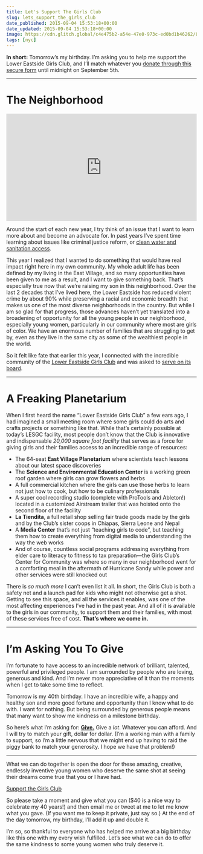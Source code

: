 ```yaml
---
title: Let's Support The Girls Club
slug: lets_support_the_girls_club
date_published: 2015-09-04 15:53:18+00:00
date_updated: 2015-09-04 15:53:18+00:00
image: https://cdn.glitch.global/c4e475b2-a54e-47e0-973c-ed0bd1b46262/Lower-East-Side-Girls-Club.jpg?v=1670032406294
tags: [nyc]
---
```

**In short:** Tomorrow’s my birthday. I’m asking you to help me support the Lower Eastside Girls Club, and I’ll match whatever you [donate through this secure form](https://app.etapestry.com/onlineforms/LowerEastsideGirlsClubofN/anil.html) until midnight on September 5th.

---

# The Neighborhood

<div style="padding:56.25% 0 0 0;position:relative;"><iframe src="https://player.vimeo.com/video/128501141?h=baf702a70d&title=0&portrait=0" style="position:absolute;top:0;left:0;width:100%;height:100%;" frameborder="0" allow="autoplay; fullscreen; picture-in-picture" allowfullscreen></iframe></div><script src="https://player.vimeo.com/api/player.js"></script>

Around the start of each new year, I try think of an issue that I want to learn more about and become an advocate for. In past years I’ve spent time learning about issues like criminal justice reform, or [clean water and sanitation access](http://anildash.com/2013/08/bringing-water-to-a-town-like-ours.html).  

This year I realized that I wanted to do something that would have real impact right here in my own community. My whole adult life has been defined by my living in the East Village, and so many opportunities have been given to me as a result, and I want to give something back. That’s especially true now that we’re raising my son in this neighborhood. Over the last 2 decades that I’ve lived here, the Lower Eastside has reduced violent crime by about 90% while preserving a racial and economic breadth that makes us one of the most diverse neighborhoods in the country. But while I am so glad for that progress, those advances haven’t yet translated into a broadening of opportunity for all the young people in our neighborhood, especially young women, particularly in our community where most are girls of color. We have an enormous number of families that are struggling to get by, even as they live in the same city as some of the wealthiest people in the world.

So it felt like fate that earlier this year, I connected with the incredible community of the [Lower Eastside Girls Club](http://www.girlsclub.org/) and was asked to [serve on its board](http://www.girlsclub.org/leadership/).

---

# A Freaking Planetarium

When I first heard the name “Lower Eastside Girls Club” a few ears ago, I had imagined a small meeting room where some girls could do arts and crafts projects or something like that. While that’s certainly possible at today’s LESGC facility, most people don’t know that the Club is innovative and indispensable *20,000 square foot facility* that serves as a force for giving girls and their families access to an incredible range of resources:

- The 64-seat **East Village Planetarium** where scientists teach lessons about our latest space discoveries
- The **Science and Environmental Education Center** is a working green roof garden where girls can grow flowers and herbs
- A full commercial kitchen where the girls can use those herbs to learn not just how to cook, but how to be culinary professionals
- A super cool recording studio (complete with ProTools and Ableton!) located in a customized Airstream trailer that was hoisted onto the second floor of the facility
- **La Tiendita**, a full retail shop selling fair trade goods made by the girls and by the Club’s sister coops in Chiapas, Sierra Leone and Nepal
- A **Media Center** that’s not just “teaching girls to code”, but teaching them how to create everything from digital media to understanding the way the web works
- And of course, countless social programs addressing everything from elder care to literacy to fitness to tax preparation—the Girls Club’s Center for Community was where so many in our neighborhood went for a comforting meal in the aftermath of Hurricane Sandy while power and other services were still knocked out

There is *so much more* I can’t even list it all. In short, the Girls Club is both a safety net and a launch pad for kids who might not otherwise get a shot. Getting to see this space, and all the services it enables, was one of the most affecting experiences I’ve had in the past year. And all of it is available to the girls in our community, to support them and their families, with most of these services free of cost. **That’s where we come in.**

---

# I’m Asking You To Give

I’m fortunate to have access to an incredible network of brilliant, talented, powerful and privileged people. I am surrounded by people who are loving, generous and kind. And I’m never more appreciative of it than the moments when I get to take some time to reflect.

Tomorrow is my 40th birthday. I have an incredible wife, a happy and healthy son and more good fortune and opportunity than I know what to do with. I want for nothing. But being surrounded by generous people means that many want to show me kindness on a milestone birthday.

So here’s what I’m asking for: **[Give.](https://app.etapestry.com/onlineforms/LowerEastsideGirlsClubofN/anil.html)** Give a *lot*. Whatever you can afford. And I will try to match your gift, dollar for dollar. (I’m a working man with a family to support, so I’m a little nervous that we might end up having to raid the piggy bank to match your generosity. I hope we have that problem!)

---

What we can do together is open the door for these amazing, creative, endlessly inventive young women who deserve the same shot at seeing their dreams come true that you or I have had.

[Support the Girls Club](https://app.etapestry.com/onlineforms/LowerEastsideGirlsClubofN/anil.html)

So please take a moment and give what you can ($40 is a nice way to celebrate my 40 years!) and then email me or tweet at me to let me know what you gave. (If you want me to keep it private, just say so.) At the end of the day tomorrow, my birthday, I’ll add it up and double it.

I’m so, so thankful to everyone who has helped me arrive at a big birthday like this one with my every wish fulfilled. Let’s see what we can do to offer the same kindness to some young women who truly deserve it.
